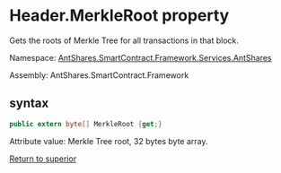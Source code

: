 # Header.MerkleRoot property

Gets the roots of Merkle Tree for all transactions in that block.

Namespace: [AntShares.SmartContract.Framework.Services.AntShares](../../AntShares.md)

Assembly: AntShares.SmartContract.Framework

## syntax

```c#
public extern byte[] MerkleRoot {get;}
```

Attribute value: Merkle Tree root, 32 bytes byte array.



[Return to superior](../header.md)
